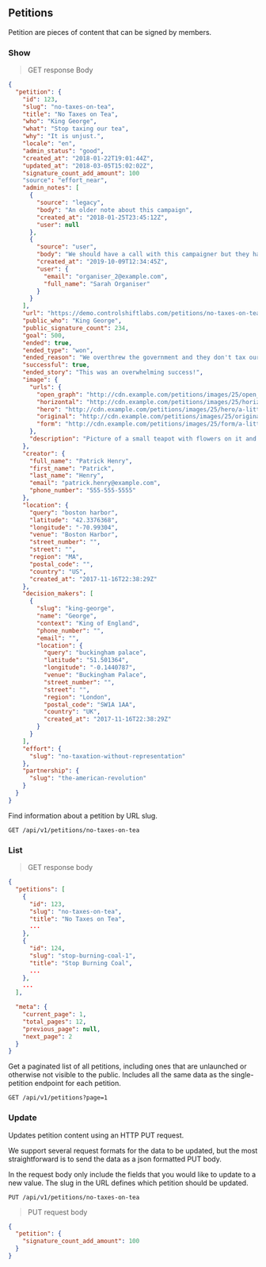 ## Petitions

Petition are pieces of content that can be signed by members. 

### Show

> GET response Body

```json
{
  "petition": {
    "id": 123,
    "slug": "no-taxes-on-tea",
    "title": "No Taxes on Tea",
    "who": "King George",
    "what": "Stop taxing our tea",
    "why": "It is unjust.",
    "locale": "en",
    "admin_status": "good",
    "created_at": "2018-01-22T19:01:44Z",
    "updated_at": "2018-03-05T15:02:02Z",
    "signature_count_add_amount": 100
    "source": "effort_near",
    "admin_notes": [
      {
        "source": "legacy",
        "body": "An older note about this campaign",
        "created_at": "2018-01-25T23:45:12Z",
        "user": null
      },
      {
        "source": "user",
        "body": "We should have a call with this campaigner but they have no telephone.",
        "created_at": "2019-10-09T12:34:45Z",
        "user": {
          "email": "organiser_2@example.com",
          "full_name": "Sarah Organiser"
        }
      }
    ],
    "url": "https://demo.controlshiftlabs.com/petitions/no-taxes-on-tea",
    "public_who": "King George",
    "public_signature_count": 234,
    "goal": 500,
    "ended": true,
    "ended_type": "won",
    "ended_reason": "We overthrew the government and they don't tax our tea anymore.",
    "successful": true,
    "ended_story": "This was an overwhelming success!",
    "image": {
      "urls": {
        "open_graph": "http://cdn.example.com/petitions/images/25/open_graph/a-little-teapot.png?1516647704",
        "horizontal": "http://cdn.example.com/petitions/images/25/horizontal/a-little-teapot.png?1516647704",
        "hero": "http://cdn.example.com/petitions/images/25/hero/a-little-teapot.png?1516647704",
        "original": "http://cdn.example.com/petitions/images/25/original/a-little-teapot.png?1516647704",
        "form": "http://cdn.example.com/petitions/images/25/form/a-little-teapot.png?1516647704"
      },
      "description": "Picture of a small teapot with flowers on it and money tucked under the lid"
    },
    "creator": {
      "full_name": "Patrick Henry",
      "first_name": "Patrick",
      "last_name": "Henry",
      "email": "patrick.henry@example.com",
      "phone_number": "555-555-5555"
    },
    "location": {
      "query": "boston harbor",
      "latitude": "42.3376368",
      "longitude": "-70.99304",
      "venue": "Boston Harbor",
      "street_number": "",
      "street": "",
      "region": "MA",
      "postal_code": "",
      "country": "US",
      "created_at": "2017-11-16T22:38:29Z"
    },
    "decision_makers": [
      {
        "slug": "king-george",
        "name": "George",
        "context": "King of England",
        "phone_number": "",
        "email": "",
        "location": {
          "query": "buckingham palace",
          "latitude": "51.501364",
          "longitude": "-0.1440787",
          "venue": "Buckingham Palace",
          "street_number": "",
          "street": "",
          "region": "London",
          "postal_code": "SW1A 1AA",
          "country": "UK",
          "created_at": "2017-11-16T22:38:29Z"
        }
      }
    ],
    "effort": {
      "slug": "no-taxation-without-representation"
    },
    "partnership": {
      "slug": "the-american-revolution"
    }
  }
}
```

Find information about a petition by URL slug.

`GET /api/v1/petitions/no-taxes-on-tea`



### List

> GET response body

```json
{
  "petitions": [
    {
      "id": 123,
      "slug": "no-taxes-on-tea",
      "title": "No Taxes on Tea",
      ...
    },
    {
      "id": 124,
      "slug": "stop-burning-coal-1",
      "title": "Stop Burning Coal",
      ...
    },
    ...
  ],

  "meta": {
    "current_page": 1,
    "total_pages": 12,
    "previous_page": null,
    "next_page": 2
  }
}
```

Get a paginated list of all petitions, including ones that are unlaunched or otherwise not visible to the public. Includes all the same data as the single-petition endpoint for each petition.

`GET /api/v1/petitions?page=1`



### Update

Updates petition content using an HTTP PUT request.

We support several request formats for the data to be updated, but the most straightforward is to send the data as a json formatted PUT body. 

In the request body only include the fields that you would like to update to a new value. The slug in the URL defines which petition should be updated. 


`PUT /api/v1/petitions/no-taxes-on-tea`

> PUT request body

```json
{
  "petition": {
    "signature_count_add_amount": 100
  }
}
```


